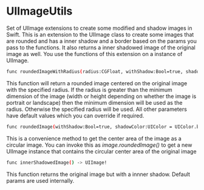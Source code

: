 # UIImageUtils
Set of UIImage extensions to create some modified and shadow images in Swift. This is an extension to the UIImage class to create some images that are rounded and has a inner shadow and a border based on the params you pass to the functions.  It also returns a inner shadowed image of the original image as well.  You use the functions of this extension on a instance of UIImage.

```sh
func roundedImageWithRadius(radius:CGFloat, withShadow:Bool=true, shadowColor:UIColor=UIColor.blackColor(), borderThickness:CGFloat=0.0, borderColor:UIColor = UIColor.whiteColor()) -> UIImage!
```
This function will return a rounded image centered on the original image with the specified radius. If the radius is greater than the minimum dimension of the image (width or height depending on whether the image is portrait or landscape) then the minimum dimension will be used as the radius. Otherwise the specified radius will be used. All other parameters have default values which you can override if required.

```sh
func roundedImage(withShadow:Bool=true, shadowColor:UIColor = UIColor.blackColor(), borderThickness:CGFloat=0.0, borderColor:UIColor = UIColor.redColor()) -> UIImage!
```
This is a convenience method to get the center area of the image as a circular image. You can invoke this as *image.roundedImage()* to get a new UIImage instance that contains the circular center area of the original image

```sh
func innerShadowedImage() -> UIImage!
```
This function returns the original image but with a innner shadow. Default params are used internally.
